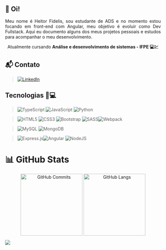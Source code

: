 ## 📃 Oi!
<p align="justify">
Meu nome é Heitor Fidelis, sou estudante de ADS e no momento estou focando em front-end com Angular, meu objetivo é evoluir como Dev Fullstack. Aqui eu documento alguns dos meus projetos pessoais e estudos para acompanhar o meu desenvolvimento.<br> <p align="center">Atualmente cursando <strong>Análise e desenvolvimento de sistemas - IFPE 💻💹</strong></p>
</p>

## 📬 Contato
> [![LinkedIn](https://img.shields.io/badge/LinkedIn-%230077B5.svg?logo=linkedin&logoColor=white)](https://linkedin.com/in/hfidelis/)

## Tecnologias 🔧💻
> ![TypeScript](https://img.shields.io/badge/typescript-%23007ACC.svg?style=for-the-badge&logo=typescript&logoColor=white) ![JavaScript](https://img.shields.io/badge/javascript-%23323330.svg?style=for-the-badge&logo=javascript&logoColor=%23F7DF1E) ![Python](https://img.shields.io/badge/python-3670A0?style=for-the-badge&logo=python&logoColor=ffdd54)

> ![HTML5](https://img.shields.io/badge/html5-%23E34F26.svg?style=for-the-badge&logo=html5&logoColor=white) ![CSS3](https://img.shields.io/badge/css3-%231572B6.svg?style=for-the-badge&logo=css3&logoColor=white) ![Bootstrap](https://img.shields.io/badge/bootstrap-%23563D7C.svg?style=for-the-badge&logo=bootstrap&logoColor=white) ![SASS](https://img.shields.io/badge/SASS-hotpink.svg?style=for-the-badge&logo=SASS&logoColor=white)![Webpack](https://img.shields.io/badge/webpack-%238DD6F9.svg?style=for-the-badge&logo=webpack&logoColor=black) 

> ![MySQL](https://img.shields.io/badge/mysql-%2300f.svg?style=for-the-badge&logo=mysql&logoColor=white) ![MongoDB](https://img.shields.io/badge/MongoDB-%234ea94b.svg?style=for-the-badge&logo=mongodb&logoColor=white)

> ![Express.js](https://img.shields.io/badge/express.js-%23404d59.svg?style=for-the-badge&logo=express&logoColor=%2361DAFB)![Angular](https://img.shields.io/badge/angular-%23DD0031.svg?style=for-the-badge&logo=angular&logoColor=white) ![NodeJS](https://img.shields.io/badge/node.js-6DA55F?style=for-the-badge&logo=node.js&logoColor=white)

# 📊 GitHub Stats

<div align="center">
  <img height=200 align="center" src="https://github-readme-stats.vercel.app/api?username=hfidelis&theme=dark&hide_border=false&include_all_commits=false&count_private=true" alt="GitHub Commits">
  <img height=200 align="center" src="https://github-readme-stats.vercel.app/api/top-langs/?username=hfidelis&theme=dark&hide_border=false&include_all_commits=true&count_private=true&layout=compact&hide=html,css" alt="GitHub Langs">
</div>

[![](https://visitcount.itsvg.in/api?id=hfidelis&label=Views&color=12&icon=3&pretty=false)](https://visitcount.itsvg.in)
